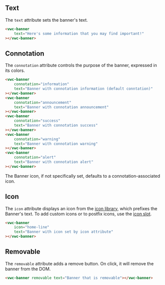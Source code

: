 ## Text

The `text` attribute sets the banner's text.

```html preview full
<vwc-banner
	text="Here's some information that you may find important!"
></vwc-banner>
```

## Connotation

The `connotation` attribute controls the purpose of the banner, expressed in its colors.

```html preview
<vwc-banner
	connotation="information"
	text="Banner with connotation information (default conntation)"
></vwc-banner>
<vwc-banner
	connotation="announcement"
	text="Banner with connotation announcement"
></vwc-banner>
<vwc-banner
	connotation="success"
	text="Banner with connotation success"
></vwc-banner>
<vwc-banner
	connotation="warning"
	text="Banner with connotation warning"
></vwc-banner>
<vwc-banner
	connotation="alert"
	text="Banner with connotation alert"
></vwc-banner>
```

<vwc-note connotation="information" icon="info-line">
The Banner icon, if not specifically set, defaults to a connotation-associated icon.

</vwc-note>

## Icon

The `icon` attribute displays an icon from the [icon library](/icons/icons-gallery/), which prefixes the Banner's text.
To add custom icons or to postfix icons, use the [icon slot](/components/banner/code/#icon-slot).

```html preview full
<vwc-banner
	icon="home-line"
	text="Banner with icon set by icon attribute"
></vwc-banner>
```

## Removable

The `removable` attribute adds a remove button. On click, it will remove the banner from the DOM.

```html preview full
<vwc-banner removable text="Banner that is removable"></vwc-banner>
```
